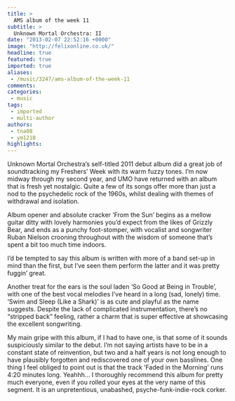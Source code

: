 ```yaml
---
title: >
  AMS album of the week 11
subtitle: >
  Unknown Mortal Orchestra: II
date: "2013-02-07 22:52:16 +0000"
image: "http://felixonline.co.uk/"
headline: true
featured: true
imported: true
aliases:
 - /music/3247/ams-album-of-the-week-11
comments:
categories:
 - music
tags:
 - imported
 - multi-author
authors:
 - tna08
 - ym1210
highlights:
---
```


Unknown Mortal Orchestra’s self-titled 2011 debut album did a great job of soundtracking my Freshers’ Week with its warm fuzzy tones. I’m now midway through my second year, and UMO have returned with an album that is fresh yet nostalgic. Quite a few of its songs offer more than just a nod to the psychedelic rock of the 1960s, whilst dealing with themes of withdrawal and isolation.

Album opener and absolute cracker ‘From the Sun’ begins as a mellow guitar ditty with lovely harmonies you’d expect from the likes of Grizzly Bear, and ends as a punchy foot-stomper, with vocalist and songwriter Ruban Nielson crooning throughout with the wisdom of someone that’s spent a bit too much time indoors.

I’d be tempted to say this album is written with more of a band set-up in mind than the first, but I’ve seen them perform the latter and it was pretty fuggin’ great.

Another treat for the ears is the soul laden ‘So Good at Being in Trouble’, with one of the best vocal melodies I’ve heard in a long (sad, lonely) time. ‘Swim and Sleep (Like a Shark)’ is as cute and playful as the name suggests. Despite the lack of complicated instrumentation, there’s no “stripped back” feeling, rather a charm that is super effective at showcasing the excellent songwriting.

My main gripe with this album, if I had to have one, is that some of it sounds suspiciously similar to the debut. I’m not saying artists have to be in a constant state of reinvention, but two and a half years is not long enough to have plausibly forgotten and rediscovered one of your own basslines. One thing I feel obliged to point out is that the track ‘Faded in the Morning’ runs 4:20 minutes long. Yeahhh…
 I thoroughly recommend this album for pretty much everyone, even if you rolled your eyes at the very name of this segment. It is an unpretentious, unabashed, psyche-funk-indie-rock corker.
